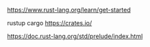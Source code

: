 https://www.rust-lang.org/learn/get-started

rustup
cargo
https://crates.io/

https://doc.rust-lang.org/std/prelude/index.html
